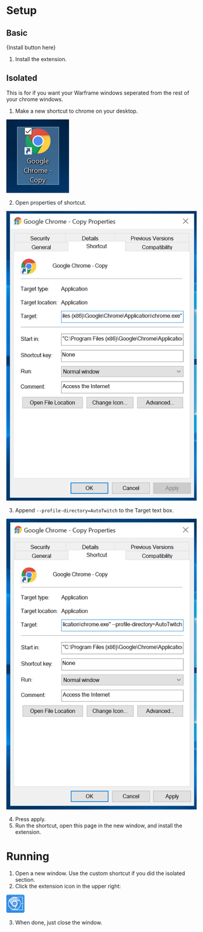 # Setup
## Basic
{Install button here}
1. Install the extension.

## Isolated
This is for if you want your Warframe windows seperated from the rest of your chrome windows.
1. Make a new shortcut to chrome on your desktop.

![alt text](tut1.png)

2. Open properties of shortcut.

![alt text](tut2.png)

3. Append `--profile-directory=AutoTwitch` to the Target text box.

![alt text](tut3.png)

4. Press apply.
4. Run the shortcut, open this page in the new window, and install the extension.

# Running
1. Open a new window. Use the custom shortcut if you did the isolated section.
2. Click the extension icon in the upper right:

![alt text](icon48.png)

3. When done, just close the window.
